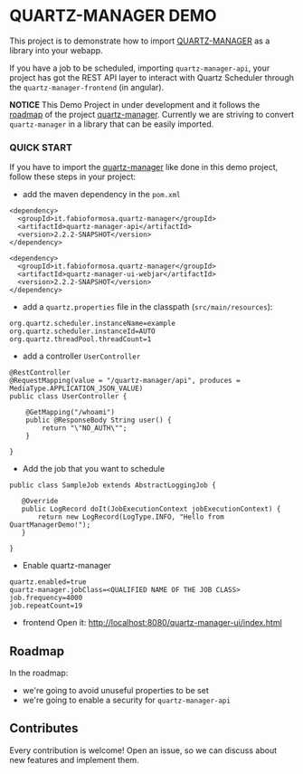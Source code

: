 # QUARTZ-MANAGER DEMO

This project is to demonstrate how to import [QUARTZ-MANAGER](https://github.com/fabioformosa/quartz-manager) as a library into your webapp.  

If you have a job to be scheduled, importing `quartz-manager-api`, your project has got the REST API layer to interact with Quartz Scheduler through the `quartz-manager-frontend` (in angular).
 
 
**NOTICE** This Demo Project in under development and it follows the [roadmap](https://github.com/fabioformosa/quartz-manager/projects) of the project [quartz-manager](https://github.com/fabioformosa/quartz-manager).
Currently we are striving to convert `quartz-manager` in a library that can be easily imported.
   

### QUICK START
If you have to import the [quartz-manager](https://github.com/fabioformosa/quartz-manager) like done in this demo project, follow these steps in your project:

* add the maven dependency in the `pom.xml`

```
<dependency>
  <groupId>it.fabioformosa.quartz-manager</groupId>
  <artifactId>quartz-manager-api</artifactId>
  <version>2.2.2-SNAPSHOT</version>
</dependency>

<dependency>
  <groupId>it.fabioformosa.quartz-manager</groupId>
  <artifactId>quartz-manager-ui-webjar</artifactId>
  <version>2.2.2-SNAPSHOT</version>
</dependency>
```

* add a `quartz.properties` file in the classpath (`src/main/resources`):

```
org.quartz.scheduler.instanceName=example
org.quartz.scheduler.instanceId=AUTO
org.quartz.threadPool.threadCount=1
```

* add a controller `UserController`
  
```
@RestController
@RequestMapping(value = "/quartz-manager/api", produces = MediaType.APPLICATION_JSON_VALUE)
public class UserController {

    @GetMapping("/whoami")
    public @ResponseBody String user() {
        return "\"NO_AUTH\"";
    }

}
```

* Add the job that you want to schedule
 
 ```
 public class SampleJob extends AbstractLoggingJob {

    @Override
    public LogRecord doIt(JobExecutionContext jobExecutionContext) {
        return new LogRecord(LogType.INFO, "Hello from QuartManagerDemo!");
    }

}
```

* Enable quartz-manager

```
quartz.enabled=true
quartz-manager.jobClass=<QUALIFIED NAME OF THE JOB CLASS>
job.frequency=4000
job.repeatCount=19
```

* frontend
Open it: [http://localhost:8080/quartz-manager-ui/index.html](http://localhost:8080/quartz-manager-ui/index.html)

## Roadmap
In the roadmap:

* we're going to avoid unuseful properties to be set
* we're going to enable a security for `quartz-manager-api` 

## Contributes

Every contribution is welcome! Open an issue, so we can discuss about new features and implement them.


